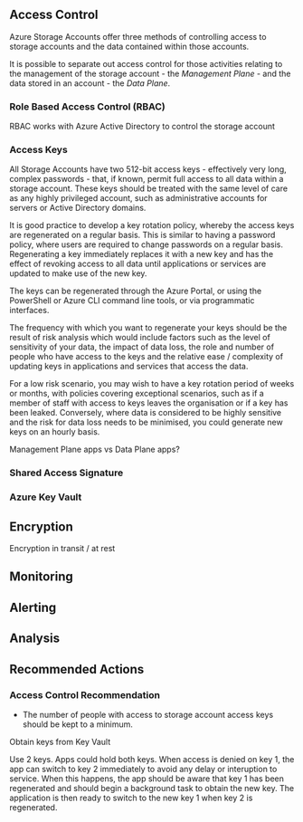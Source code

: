 ## Access Control

Azure Storage Accounts offer three methods of controlling access to storage accounts and the data contained within those accounts.

It is possible to separate out access control for those activities relating to the management of the storage account - the *Management Plane* - and the data stored in an account - the *Data Plane*.

### Role Based Access Control (RBAC)
RBAC works with Azure Active Directory to control the storage account

### Access Keys
All Storage Accounts have two 512-bit access keys - effectively very long, complex passwords - that, if known, permit full access to all data within a storage account. These keys should be treated with the same level of care as any highly privileged account, such as administrative accounts for servers or Active Directory domains.

It is good practice to develop a key rotation policy, whereby the access keys are regenerated on a regular basis. This is similar to having a password policy, where users are required to change passwords on a regular basis. Regenerating a key immediately replaces it with a new key and has the effect of revoking access to all data until applications or services are updated to make use of the new key.

The keys can be regenerated through the Azure Portal, or using the PowerShell or Azure CLI command line tools, or via programmatic interfaces.

The frequency with which you want to regenerate your keys should be the result of risk analysis which would include factors such as the level of sensitivity of your data, the impact of data loss, the role and number of people who have access to the keys and the relative ease / complexity of updating keys in applications and services that access the data.

For a low risk scenario, you may wish to have a key rotation period of weeks or months, with policies covering exceptional scenarios, such as if a member of staff with access to keys leaves the organisation or if a key has been leaked. Conversely, where data is considered to be highly sensitive and the risk for data loss needs to be minimised, you could generate new keys on an hourly basis.

Management Plane apps vs Data Plane apps?

### Shared Access Signature


### Azure Key Vault

## Encryption

Encryption in transit / at rest

## Monitoring

## Alerting

## Analysis

## Recommended Actions

### Access Control Recommendation

- The number of people with access to storage account access keys should be kept to a minimum.

Obtain keys from Key Vault

Use 2 keys. Apps could hold both keys. When access is denied on key 1, the app can switch to key 2 immediately to avoid any delay or interuption to service. When this happens, the app should be aware that key 1 has been regenerated and should begin a background task to obtain the new key. The application is then ready to switch to the new key 1 when key 2 is regenerated.